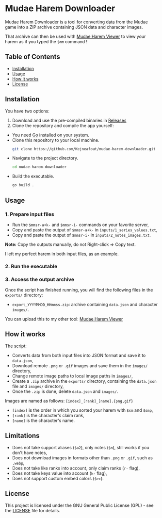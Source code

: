 # Mudae Harem Downloader

Mudae Harem Downloader is a tool for converting data from the Mudae game into a ZIP archive containing JSON data and character images.

That archive can then be used with [Mudae Harem Viewer](https://github.com/Kejneafout/mudae-harem-viewer) to view your harem as if you typed the `$mm` command !

## Table of Contents

- [Installation](#installation)
- [Usage](#usage)
- [How it works](#how-it-works)
- [License](#license)

## Installation

You have two options:
1. Download and use the pre-compiled binaries in [Releases](https://github.com/Kejneafout/mudae-harem-downloader/releases/tag/v1.0.0)
2. Clone the repository and compile the app yourself:

- You need [Go](https://golang.org/doc/install) installed on your system.
- Clone this repository to your local machine.
   ```bash
   git clone https://github.com/Kejneafout/mudae-harem-downloader.git
   ```
- Navigate to the project directory.
   ```bash
   cd mudae-harem-downloader
   ```
- Build the executable.
   ```bash
   go build .
   ```

## Usage

### 1. Prepare input files

- Run the `$mmsr-a+k-` and `$mmsr-i-` commands on your favorite server,
- Copy and paste the output of `$mmsr-a+k-` in `inputs/1_series_values.txt`,
- Copy and paste the output of `$mmsr-i-` in `inputs/2_notes_images.txt`.

**Note:** Copy the outputs manually, do not Right-click => Copy text.

I left my perfect harem in both input files, as an example.

### 2. Run the executable

### 3. Access the output archive

Once the script has finished running, you will find the following files in the `exports/` directory:

- `export_YYYYMMDD_HHmmss.zip`: archive containing `data.json` and character `images/`.

You can upload this to my other tool: [Mudae Harem Viewer](https://github.com/Kejneafout/mudae-harem-viewer)

## How it works

The script:
- Converts data from both input files into JSON format and save it to `data.json`,
- Download remote `.png` or `.gif` images and save them in the `images/` directory,
- Change remote image paths to local image paths in `images/`,
- Create a `.zip` archive in the `exports/` directory, containing the `data.json` file and `images/` directory,
- Once the `.zip` is done, delete `data.json` and `images/`.

Images are named as follows:
`[index]_[rank]_[name].{png,gif}`

- `[index]` is the order in which you sorted your harem with `$sm` and `$smp`,
- `[rank]` is the character's claim rank,
- `[name]` is the character's name.

## Limitations

- Does not take support aliases (`$a2`), only notes (`$n`), still works if you don't have notes,
- Does not download images in formats other than `.png` or `.gif`, such as `.webp`,
- Does not take like ranks into account, only claim ranks (`r-` flag),
- Does not take keys value into account (`k-` flag),
- Does not support custom embed colors (`$ec`).

## License

This project is licensed under the GNU General Public License (GPL) - see the [LICENSE](LICENSE) file for details.
